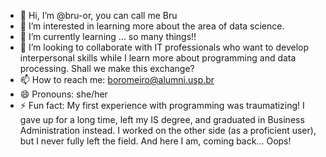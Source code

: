 - 👋 Hi, I’m @bru-or, you can call me Bru
- 👀 I’m interested in learning more about the area of ​​data science.
- 🌱 I’m currently learning ... so many things!!
- 💞️ I’m looking to collaborate with IT professionals who want to develop interpersonal skills while I learn more about programming and data processing. Shall we make this exchange?
- 📫 How to reach me: boromeiro@alumni.usp.br
- 😄 Pronouns: she/her
- ⚡ Fun fact: My first experience with programming was traumatizing! I gave up for a long time, left my IS degree, and graduated in Business Administration instead. I worked on the other side (as a proficient user), but I never fully left the field. And here I am, coming back... Oops!
<!---
bru-or/bru-or is a ✨ special ✨ repository because its `README.md` (this file) appears on your GitHub profile.
You can click the Preview link to take a look at your changes.
--->
